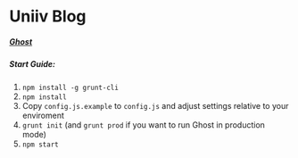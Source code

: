 Uniiv Blog
==

##### [Ghost](https://github.com/TryGhost/Ghost)

##### Start Guide:

1. `npm install -g grunt-cli`
2. `npm install`
3. Copy `config.js.example` to `config.js` and adjust settings relative to your enviroment
4. `grunt init` (and `grunt prod` if you want to run Ghost in production mode)
5. `npm start`
